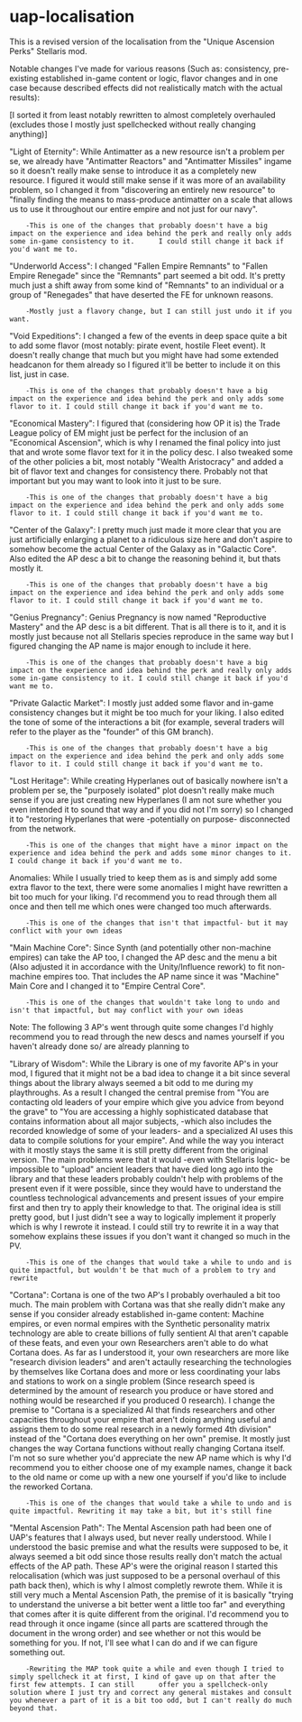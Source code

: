 # uap-localisation
This is a revised version of the localisation from the "Unique Ascension Perks" Stellaris mod. 

Notable changes I've made for various reasons (Such as: consistency, pre-existing established in-game content or logic, flavor changes and in one case because described effects did not realistically match with the actual results):

[I sorted it from least notably rewritten to almost completely overhauled (excludes those I mostly just spellchecked without really changing anything)] 

"Light of Eternity": While Antimatter as a new resource isn't a problem per se, we already have "Antimatter Reactors" and "Antimatter Missiles" ingame so it doesn't really make sense to introduce it as a completely new resource. I figured it would still make sense if it was more of an availability problem, so I changed it from "discovering an entirely new resource" to "finally finding the means to mass-produce antimatter on a scale that allows us to use it throughout our entire empire and not just for our navy". 

        -This is one of the changes that probably doesn't have a big impact on the experience and idea behind the perk and really only adds some in-game consistency to it.      I could still change it back if you'd want me to.
    
  "Underworld Access": I changed "Fallen Empire Remnants" to "Fallen Empire Renegade" since the "Remnants" part seemed a bit odd. It's pretty much just a shift away from some kind of "Remnants" to an individual or a group of "Renegades" that have deserted the FE for unknown reasons. 
  
        -Mostly just a flavory change, but I can still just undo it if you want.
  
 "Void Expeditions": I changed a few of the events in deep space quite a bit to add some flavor (most notably: pirate event, hostile Fleet event). It doesn't really change that much but you might have had some extended headcanon for them already so I figured it'll be better to include it on this list, just in case.
 
        -This is one of the changes that probably doesn't have a big impact on the experience and idea behind the perk and only adds some flavor to it. I could still change it back if you'd want me to.
 
 
 
"Economical Mastery": I figured that (considering how OP it is) the Trade League policy of EM might just be perfect for the inclusion of an "Economical Ascension", which is why I renamed the final policy into just that and wrote some flavor text for it in the policy desc. I also tweaked some of the other policies a bit, most notably "Wealth Aristocracy" and added a bit of flavor text and changes for consistency there. Probably not that important but you may want to look into it just to be sure.

        -This is one of the changes that probably doesn't have a big impact on the experience and idea behind the perk and only adds some flavor to it. I could still change it back if you'd want me to.

"Center of the Galaxy": I pretty much just made it more clear that you are just artificially enlarging a planet to a ridiculous size here and don't aspire to somehow become the actual Center of the Galaxy as in "Galactic Core". Also edited the AP desc a bit to change the reasoning behind it, but thats mostly it.

        -This is one of the changes that probably doesn't have a big impact on the experience and idea behind the perk and only adds some flavor to it. I could still change it back if you'd want me to.

"Genius Pregnancy": Genius Pregnancy is now named "Reproductive Mastery" and the AP desc is a bit different. That is all there is to it, and it is mostly just because not all Stellaris species reproduce in the same way but I figured changing the AP name is major enough to include it here.

        -This is one of the changes that probably doesn't have a big impact on the experience and idea behind the perk and really only adds some in-game consistency to it. I could still change it back if you'd want me to.


"Private Galactic Market": I mostly just added some flavor and in-game consistency changes but it might be too much for your liking. I also edited the tone of some of the interactions a bit (for example, several traders will refer to the player as the "founder" of this GM branch).

        -This is one of the changes that probably doesn't have a big impact on the experience and idea behind the perk and only adds some flavor to it. I could still change it back if you'd want me to.

"Lost Heritage": While creating Hyperlanes out of basically nowhere isn't a problem per se, the "purposely isolated" plot doesn't really make much sense if you are just creating new Hyperlanes (I am not sure whether you even intended it to sound that way and if you did not I'm sorry) so I changed it to "restoring Hyperlanes that were -potentially on purpose- disconnected from the network. 

        -This is one of the changes that might have a minor impact on the experience and idea behind the perk and adds some minor changes to it. I could change it back if you'd want me to.

Anomalies: While I usually tried to keep them as is and simply add some extra flavor to the text, there were some anomalies I might have rewritten a bit too much for your liking. I'd recommend you to read through them all once and then tell me which ones were changed too much afterwards.

        -This is one of the changes that isn't that impactful- but it may conflict with your own ideas
    
"Main Machine Core": Since Synth (and potentially other non-machine empires) can take the AP too, I changed the AP desc and the menu a bit (Also adjusted it in accordance with the Unity/Influence rework) to fit non-machine empires too. That includes the AP name since it was "Machine" Main Core and I changed it to "Empire Central Core".

        -This is one of the changes that wouldn't take long to undo and isn't that impactful, but may conflict with your own ideas
 
 Note: The following 3 AP's went through quite some changes I'd highly recommend you to read through the new descs and names yourself if you haven't already done so/ are already planning to
 
"Library of Wisdom": While the Library is one of my favorite AP's in your mod, I figured that it might not be a bad idea to change it a bit since several things about the library always seemed a bit odd to me during my playthroughs. As a result I changed the central premise from "You are contacting old leaders of your empire which give you advice from beyond the grave" to "You are accessing a highly sophisticated database that contains information about all major subjects, -which also includes the recorded knowledge of some of your leaders- and a specialized AI uses this data to compile solutions for your empire". And while the way you interact with it mostly stays the same it is still pretty different from the original version. The main problems were that it would -even with Stellaris logic- be impossible to "upload" ancient leaders that have died long ago into the library and that these leaders probably couldn't help with problems of the present even if it were possible, since they would have to understand the countless technological advancements and present issues of your empire first and then try to apply their knowledge to that. The original idea is still pretty good, but I just didn't see a way to logically implement it properly which is why I rewrote it instead.
I could still try to rewrite it in a way that somehow explains these issues if you don't want it changed so much in the PV. 

        -This is one of the changes that would take a while to undo and is quite impactful, but wouldn't be that much of a problem to try and rewrite

"Cortana": Cortana is one of the two AP's I probably overhauled a bit too much. The main problem with Cortana was that she really didn't make any sense if you consider already established in-game content: Machine empires, or even normal empires with the Synthetic personality matrix technology are able to create billions of fully sentient AI that aren't capable of these feats, and even your own Researchers aren't able to do what Cortana does. As far as I understood it, your own researchers are more like "research division leaders" and aren't actaully researching the technologies by themselves like Cortana does and more or less coordinating your labs and stations to work on a single problem (Since research speed is determined by the amount of research you produce or have stored and nothing would be researched if you produced 0 research). I change the premise to "Cortana is a specialized AI that finds researchers and other capacities throughout your empire that aren't doing anything useful and assigns them to do some real research in a newly formed 4th division" instead of the "Cortana does everything on her own" premise. It mostly just changes the way Cortana functions without really changing Cortana itself. I'm not so sure whether you'd appreciate the new AP name which is why I'd recommend you to either choose one of my example names, change it back to the old name or come up with a new one yourself if you'd like to include the reworked Cortana.

        -This is one of the changes that would take a while to undo and is quite impactful. Rewriting it may take a bit, but it's still fine
    
    
"Mental Ascension Path": The Mental Ascension path had been one of UAP's features that I always used, but never really understood. While I understood the basic premise and what the results were supposed to be, it always seemed a bit odd since those results really don't match the actual effects of the AP path. These AP's were the original reason I started this relocalisation (which was just supposed to be a personal overhaul of this path back then), which is why I almost completly rewrote them. While it is still very much a Mental Ascension Path, the premise of it is basically "trying to understand the universe a bit better went a little too far" and everything that comes after it is quite different from the original. I'd recommend you to read through it once ingame (since all parts are scattered through the document in the wrong order) and see whether or not this would be something for you. If not, I'll see what I can do and if we can figure something out.

        -Rewriting the MAP took quite a while and even though I tried to simply spellcheck it at first, I kind of gave up on that after the first few attempts. I can still      offer you a spellcheck-only solution where I just try and correct any general mistakes and consult you whenever a part of it is a bit too odd, but I can't really do much beyond that. 

